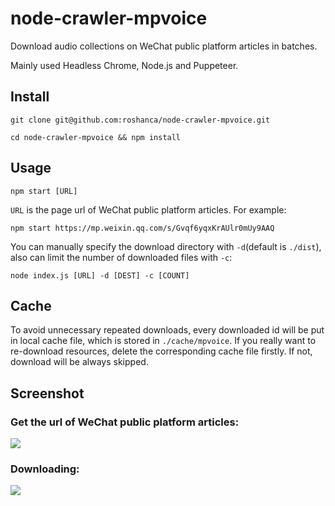 # node-crawler-mpvoice

Download audio collections on WeChat public platform articles in batches.

Mainly used Headless Chrome, Node.js and Puppeteer.

## Install

```
git clone git@github.com:roshanca/node-crawler-mpvoice.git

cd node-crawler-mpvoice && npm install
```

## Usage

```
npm start [URL]
```

`URL` is the page url of WeChat public platform articles. For example:

```
npm start https://mp.weixin.qq.com/s/Gvqf6yqxKrAUlr0mUy9AAQ
```

You can manually specify the download directory with `-d`(default is `./dist`), also can limit the number of downloaded files with `-c`:

```
node index.js [URL] -d [DEST] -c [COUNT]
```

## Cache

To avoid unnecessary repeated downloads, every downloaded id will be put in local cache file, which is stored in `./cache/mpvoice`. If you really want to re-download resources, delete the corresponding cache file firstly. If not, download will be always skipped.

## Screenshot

### Get the url of WeChat public platform articles:

![](https://raw.githubusercontent.com/roshanca/node-crawler-mpvoice/master/screenshot/wechat.png)

### Downloading:

![](https://raw.githubusercontent.com/roshanca/node-crawler-mpvoice/master/screenshot/downloading.png)
